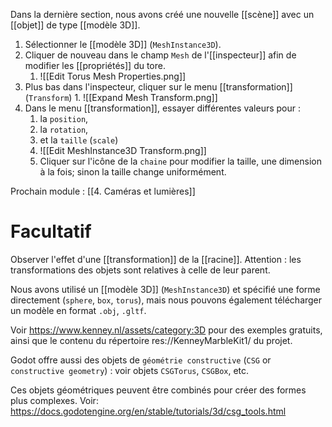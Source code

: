 Dans la dernière section, nous avons créé une nouvelle [[scène]] avec un [[objet]] de type [[modèle 3D]]. 

1. Sélectionner le [[modèle 3D]] (`MeshInstance3D`).
2. Cliquer de nouveau dans le champ `Mesh` de l'[[inspecteur]] afin de modifier les [[propriétés]] du tore.
	1. ![[Edit Torus Mesh Properties.png]]
3. Plus bas dans l'inspecteur, cliquer sur le menu [[transformation]] (`Transform`)
		1. ![[Expand Mesh Transform.png]]
4. Dans le menu [[transformation]], essayer différentes valeurs pour :
	1. la `position`,
	3. la `rotation`,
	4. et la `taille` (`scale`)
	5. ![[Edit MeshInstance3D Transform.png]]
	6. Cliquer sur l'icône de la `chaine` pour modifier la taille, une dimension à la fois; sinon la taille change uniformément.

Prochain module : [[4. Caméras et lumières]]

Facultatif
====

Observer l'effet d'une [[transformation]] de la [[racine]].
Attention : les transformations des objets sont relatives à celle de leur parent.

Nous avons utilisé un [[modèle 3D]] (`MeshInstance3D`) et spécifié une forme directement (`sphere`, `box`, `torus`), mais nous pouvons également télécharger un modèle en format `.obj`, `.gltf`.

Voir https://www.kenney.nl/assets/category:3D pour des exemples gratuits, ainsi que le contenu du répertoire res://KenneyMarbleKit1/ du projet.

Godot offre aussi des objets de `géométrie constructive` (`CSG` or `constructive geometry`) : voir objets `CSGTorus`, `CSGBox`, etc. 

Ces objets géométriques peuvent être combinés pour créer des formes plus complexes. 
Voir: https://docs.godotengine.org/en/stable/tutorials/3d/csg_tools.html
